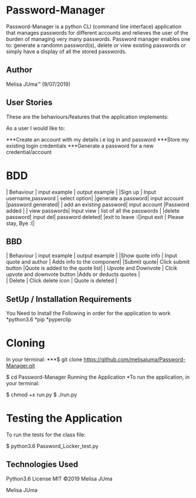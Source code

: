 # Password-Manager

Password-Manager is a python CLI (command line interface) application that manages passwords for different accounts and relieves the user of the burden of managing very many passwords. Password manager enables one to: generate a randomn password(s), delete or view existing passwords or simply have a display of all the stored passwords.

## Author
Melisa JUma™ (9/07/2019)


## User Stories

These are the behaviours/features that the application implements:

As a user I would like to:

***Create an account with my details i.e log in and password
***Store my existing login credentials
***Generate a password for a new credential/account

# BDD

| Behaviour   | input example    | output example |
|Sign up      |  Input username,password  | select option|
|generate a password| input account |password generated|
| add an existing password| input account |Password added | 
| view passwords| Input view   | list of all the passwords |
|delete password| input del| password deleted|
|exit to leave :(|input exit | Please stay, Bye :(|



## BBD
| Behaviour | input example | output example |
|Show quote info |  Input quote and author  | Adds info to the component|
|Submit quote| Click submit button  |Quote is added to the quote list|
| Upvote and Downvote | Clcik upvote and downvote button  |Adds or deducts quotes |    
| Delete | Click delete icon    | Quote is deleted  |



## SetUp / Installation Requirements
You Need to Install the Following in order for the application to work
*python3.6
*pip
*pyperclip

# Cloning
In your terminal:
***$ git clone https://github.com/melisajuma/Password-Manager.git

$ cd Password-Manager
Running the Application
*To run the application, in your terminal:

$ chmod +x run.py
$ ./run.py

# Testing the Application

To run the tests for the class file:

$ python3.6 Password_Locker_test.py

## Technologies Used
Python3.6
License
MIT ©2019 Melisa JUma

Melisa JUma